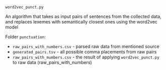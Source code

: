 `word2vec_punct.py`

An algorithm that takes as input pairs of sentences from the collected data, and replaces lexemes with semantically closest ones using the word2vec model

Folder `punctuation`:

- `raw_pairs_with_numbers.csv` - parsed raw data from mentioned source
- `generated_pairs.tsv` - all possible comma placements from raw pairs
- `raw_pairs_with_mumbers.csv` - the result of applying `word2vec_punct.py` to raw data (raw_pairs_with_numbers)
